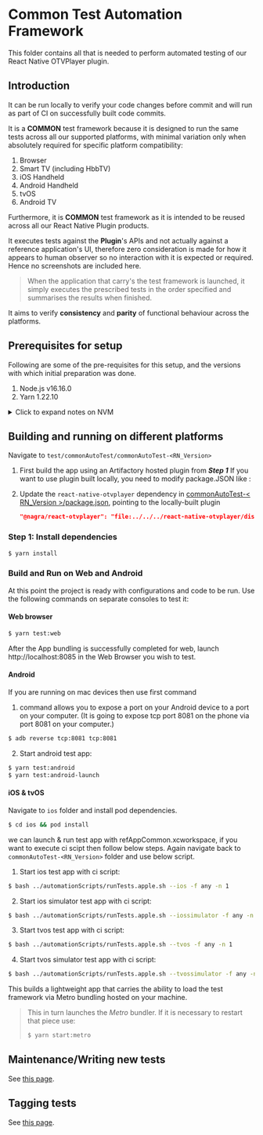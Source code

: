 # Common Test Automation Framework

This folder contains all that is needed to perform automated testing of our React Native OTVPlayer plugin.

## Introduction

It can be run locally to verify your code changes before commit and will run as part of CI on successfully built code commits.

It is a **COMMON** test framework because it is designed to run the same tests across all our supported platforms, with minimal variation only when absolutely required for specific platform compatibility:

1. Browser
1. Smart TV (including HbbTV)
1. iOS Handheld
1. Android Handheld
1. tvOS
1. Android TV

Furthermore, it is **COMMON** test framework as it is intended to be reused across all our React Native Plugin products.

It executes tests against the **Plugin**'s APIs and not actually against a reference application's UI, therefore zero consideration is made for how it appears to human observer so no interaction with it is expected or required. Hence no screenshots are included here.

> When the application that carry's the test framework is launched, it simply executes the prescribed tests in the order specified and summarises the results when finished.

It aims to verify **consistency** and **parity** of functional behaviour across the platforms.

## Prerequisites for setup

Following are some of the pre-requisites for this setup, and the versions with which initial preparation was done.

1. Node.js v16.16.0
2. Yarn 1.22.10

<details><summary>Click to expand notes on NVM</summary>
CI makes use of (and is highly recommended for local dev/test environments) the Node Version Manager tool (NVM) whereby multple versions of Node.js are installed on a machine and can be easily switched between.

A `.nvmrc` file allows the intended Node.js version for that folder's contents to be clearly indicated to commands run within it.

The [`.nvmrc`](.nvmrc) file locally here indicates a Node.js version which in turn has `yarn` installed "gloablly" within its scope of operation, hence all commands below can be prefixed with `nvm exec` in order to set the environment to execute the command in the intended environment.

For example:

```bash
$ nvm exec yarn install
...
$ nvm exec yarn test:android
```

</details>

## Building and running on different platforms

Navigate to `test/commonAutoTest/commonAutoTest-<RN_Version>`

1. First build the app using an Artifactory hosted plugin from **_Step 1_**
   If you want to use plugin built locally, you need to modify package.JSON like :
2. Update the `react-native-otvplayer` dependency in [commonAutoTest-< RN_Version >/package.json](commonAutoTest-0.67.4/package.json), pointing to the locally-built plugin

   ```json
   "@nagra/react-otvplayer": "file:../../../react-native-otvplayer/dist/<RN_Version>",
   ```

### Step 1: Install dependencies

```bash
$ yarn install
```

### Build and Run on Web and Android

At this point the project is ready with configurations and code to be run. Use the following commands on separate consoles to test it:

#### Web browser

```bash
$ yarn test:web
```

After the App bundling is successfully completed for web, launch http://localhost:8085 in the Web Browser you wish to test.

#### Android

If you are running on mac devices then use first command

1. command allows you to expose a port on your Android device to a port on your computer.
   (It is going to expose tcp port 8081 on the phone via port 8081 on your computer.)

```bash
$ adb reverse tcp:8081 tcp:8081
```

2. Start android test app:

```bash
$ yarn test:android
$ yarn test:android-launch
```

#### iOS & tvOS

Navigate to `ios` folder and install pod dependencies.

```bash
$ cd ios && pod install
```

we can launch & run test app with refAppCommon.xcworkspace, if you want to execute ci scipt then follow below steps.
Again navigate back to `commonAutoTest-<RN_Version>` folder and use below script.

1. Start ios test app with ci script:

```bash
$ bash ../automationScripts/runTests.apple.sh --ios -f any -n 1
```

2. Start ios simulator test app with ci script:

```bash
$ bash ../automationScripts/runTests.apple.sh --iossimulator -f any -n 1
```

3. Start tvos test app with ci script:

```bash
$ bash ../automationScripts/runTests.apple.sh --tvos -f any -n 1
```

4. Start tvos simulator test app with ci script:

```bash
$ bash ../automationScripts/runTests.apple.sh --tvossimulator -f any -n 1
```

This builds a lightweight app that carries the ability to load the test framework via Metro bundling hosted on your machine.

> This in turn launches the _Metro_ bundler. If it is necessary to restart that piece use:
>
> ```bash
> $ yarn start:metro
> ```

## Maintenance/Writing new tests

See [this page](HOWTO.md).

## Tagging tests

See [this page](testTagging.md).
